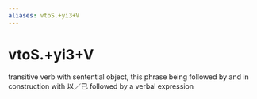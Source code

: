 ```yaml
---
aliases: vtoS.+yi3+V
---
```

# vtoS.+yi3+V

transitive verb with sentential object, this phrase being followed by and in construction with 以／已 followed by a verbal expression
> 